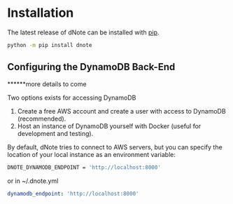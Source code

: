 # Installation

The latest release of dNote can be installed with [pip](https://pip.pypa.io/en/stable/).
 
```bash
python -m pip install dnote
```

## Configuring the DynamoDB Back-End
 ******more details to come 
  
Two options exists for accessing DynamoDB
1) Create a free AWS account and create a user with access to DynamoDB (recommended).
2) Host an instance of DynamoDB yourself with Docker (useful for  development and testing).
 
By default, dNote tries to connect to AWS servers, but you can specify the location of your local instance as an environment variable:
```bash
DNOTE_DYNAMODB_ENDPOINT = 'http://localhost:8000'
```

or in ~/.dnote.yml

```yaml
dynamodb_endpoint: 'http://localhost:8000'
```
 
